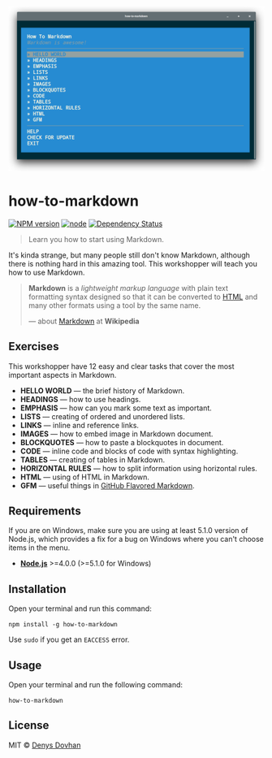 ![how-to-markdown](./preview.png)

# how-to-markdown

[![NPM version][npm-image]][npm-url]
[![node][node-image]][node-url]
[![Dependency Status][depstat-image]][depstat-url]

> Learn you how to start using Markdown.

It's kinda strange, but many people still don't know Markdown, although there is nothing hard in this amazing tool. This workshopper will teach you how to use Markdown.

> **Markdown** is a _lightweight markup language_ with plain text formatting syntax designed so that it can be converted to [HTML] and many other formats using a tool by the same name.
>
> — about [Markdown] at **Wikipedia**

## Exercises

This workshopper have 12 easy and clear tasks that cover the most important aspects in Markdown.

* **HELLO WORLD** — the brief history of Markdown.
* **HEADINGS** — how to use headings.
* **EMPHASIS** — how can you mark some text as important.
* **LISTS** — creating of ordered and unordered lists.
* **LINKS** — inline and reference links.
* **IMAGES** — how to embed image in Markdown document.
* **BLOCKQUOTES** — how to paste a blockquotes in document.
* **CODE** — inline code and blocks of code with syntax highlighting.
* **TABLES** — creating of tables in Markdown.
* **HORIZONTAL RULES** — how to split information using horizontal rules.
* **HTML** — using of HTML in Markdown.
* **GFM** — useful things in [GitHub Flavored Markdown](https://guides.github.com/features/mastering-markdown/).

## Requirements

If you are on Windows, make sure you are using at least 5.1.0 version of Node.js, which provides a fix for a bug on Windows where you can't choose items in the menu.

* [**Node.js**](node-url) >=4.0.0 (>=5.1.0 for Windows)

## Installation

Open your terminal and run this command:

    npm install -g how-to-markdown

Use `sudo` if you get an `EACCESS` error.

## Usage

Open your terminal and run the following command:

    how-to-markdown

## License

MIT © [Denys Dovhan](http://denysdovhan.com)

<!-- References -->

[html]: https://en.wikipedia.org/wiki/HTML
[markdown]: https://en.wikipedia.org/wiki/Markdown

<!-- Badges -->

[npm-url]: https://npmjs.org/package/how-to-markdown
[npm-image]: https://img.shields.io/npm/v/how-to-markdown.svg?style=flat-square

[node-url]: https://nodejs.org/en/download/
[node-image]: https://img.shields.io/node/v/how-to-markdown.svg?style=flat-square

[depstat-url]: https://david-dm.org/workshopper/how-to-markdown
[depstat-image]: https://david-dm.org/workshopper/how-to-markdown.svg?style=flat-square

